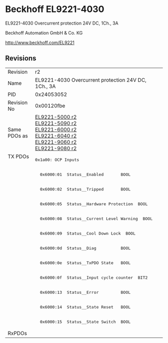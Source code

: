 # Beckhoff EL9221-4030

EL9221-4030 Overcurrent protection 24V DC, 1Ch., 3A

Beckhoff Automation GmbH & Co. KG

http://www.beckhoff.com/EL9221

## Revisions
<table>
<tr >
<td>Revision</td>
<td>r2</td>
</tr>
<tr >
<td>Name</td>
<td>EL9221-4030 Overcurrent protection 24V DC, 1Ch., 3A</td>
</tr>
<tr >
<td>PID</td>
<td>0x24053052</td>
</tr>
<tr >
<td>Revision No</td>
<td>0x00120fbe</td>
</tr>
<tr >
<td>Same PDOs as</td>
<td><a href="EL9221-5000">EL9221-5000 r2</a><br/><a href="EL9221-5090">EL9221-5090 r2</a><br/><a href="EL9221-6000">EL9221-6000 r2</a><br/><a href="EL9221-6040">EL9221-6040 r2</a><br/><a href="EL9221-9060">EL9221-9060 r2</a><br/><a href="EL9221-9080">EL9221-9080 r2</a></td>
</tr>
<tr class="txpdo">
<td rowspan=12 valign=top>TX PDOs</td>
<td><pre>0x1a00: OCP Inputs</pre></td>
<td></td>
</tr>
<tr class="txpdo">
<td><pre>  0x6000:01  Status__Enabled       BOOL</pre></td>
</tr>
<tr class="txpdo">
<td><pre>  0x6000:02  Status__Tripped       BOOL</pre></td>
</tr>
<tr class="txpdo">
<td><pre>  0x6000:05  Status__Hardware Protection  BOOL</pre></td>
</tr>
<tr class="txpdo">
<td><pre>  0x6000:08  Status__Current Level Warning  BOOL</pre></td>
</tr>
<tr class="txpdo">
<td><pre>  0x6000:09  Status__Cool Down Lock  BOOL</pre></td>
</tr>
<tr class="txpdo">
<td><pre>  0x6000:0d  Status__Diag          BOOL</pre></td>
</tr>
<tr class="txpdo">
<td><pre>  0x6000:0e  Status__TxPDO State   BOOL</pre></td>
</tr>
<tr class="txpdo">
<td><pre>  0x6000:0f  Status__Input cycle counter  BIT2</pre></td>
</tr>
<tr class="txpdo">
<td><pre>  0x6000:13  Status__Error         BOOL</pre></td>
</tr>
<tr class="txpdo">
<td><pre>  0x6000:14  Status__State Reset   BOOL</pre></td>
</tr>
<tr class="txpdo">
<td><pre>  0x6000:15  Status__State Switch  BOOL</pre></td>
</tr>
<tr >
<td>RxPDOs</td>
<td></td>
</tr>
</table>
